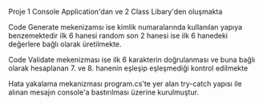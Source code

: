 Proje 1 Console Application'dan ve 2 Class Libary'den oluşmakta 

Code Generate mekenizamsı ise kimlik numaralarında kullanılan yapıya benzemektedir ilk 6 hanesi random son 2 hanesi ise ilk 6 hanedeki değerlere bağlı olarak üretilmekte.

Code Validate mekenizması ise ilk 6 karakterin doğrulanması ve buna bağlı olarak hesaplanan 7. ve 8. hanenin eşleşip eşleşmediği kontrol edilmekte 

Hata yakalama mekanizması program.cs'te yer alan try-catch yapısı ile alınan mesajın console'a bastırılması üzerine kurulmuştur.
